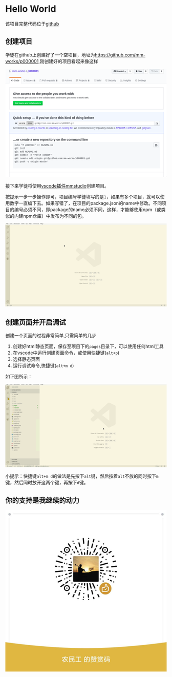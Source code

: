 # Hello World

该项目完整代码位于[github](https://github.com/mm-works/p000001)

## 创建项目

学徒在github上创建好了一个空项目，地址为<https://github.com/mm-works/p000001>,刚创建好的项目看起来像这样

![空项目](../images/2020-04-14-17-49-46.png)

接下来学徒将使用[vscode插件mmstudio](https://marketplace.visualstudio.com/items?itemName=mm.mmstudio)创建项目。

按提示一步一步操作即可，项目编号学徒填写的是`1`，如果有多个项目，就可以使用数字一直编下去。如果写错了，在项目的package.json的name中修改。不同项目的编号必须不同，即package的name必须不同，这样，才能够使用npm（或类似的内建npm仓库）中发布为不同的包。

![创建项目](../images/2020-04-14-19-50.gif)

## 创建页面并开启调试

创建一个页面的过程非常简单,只需简单的几步

1. 创建好html静态页面，保存至项目下的`pages`目录下，可以使用任何html工具
1. 在vscode中运行创建页面命令，或使用快捷键(`alt+p`)
1. 选择静态页面
1. 运行调试命令,快捷键(`alt+m d`)

如下图所示：

![创建页面](../images/2020-04-15-15-45.gif)

小提示：快捷键`alt+m d`的做法是先按下`alt`键，然后按着`alt`不放的同时按下`m`键，然后同时放开这两个键，再按下`d`键。

## 你的支持是我继续的动力

![打赏](../images/dashang.jpg)
